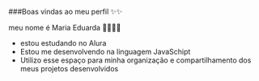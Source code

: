 ###Boas vindas ao meu perfil ✨✨

meu nome é Maria Eduarda 🫶🏻🫶🏻

- estou estudando no Alura
- Estou me desenvolvendo na linguagem JavaSchipt
- Utilizo esse espaço para minha organização e compartilhamento dos meus projetos desenvolvidos
